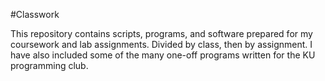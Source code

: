 #Classwork

This repository contains scripts, programs, and software prepared for my coursework and lab assignments.  Divided by class, then by assignment.  I have also included some of the many one-off programs written for the KU programming club.
